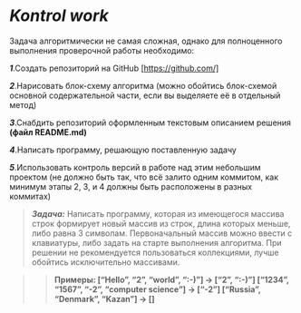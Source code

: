 # *Kontrol work*
Задача алгоритмически не самая сложная, однако для полноценного выполнения проверочной работы необходимо:


***1***.Создать репозиторий на GitHub [https://github.com/]

***2***.Нарисовать блок-схему алгоритма (можно обойтись блок-схемой основной содержательной части, если вы выделяете её в отдельный метод)

***3***.Снабдить репозиторий оформленным текстовым описанием решения __(файл README.md)__

***4***.Написать программу, решающую поставленную задачу

***5***.Использовать контроль версий в работе над этим небольшим проектом (не должно быть так, что всё залито одним коммитом, как минимум этапы 2, 3, и 4 должны быть расположены в разных коммитах)

>***Задача:*** Написать программу, которая из имеющегося массива строк формирует новый массив из строк, длина которых меньше, либо равна 3 символам. Первоначальный массив можно ввести с клавиатуры, либо задать на старте выполнения алгоритма. При решении не рекомендуется пользоваться коллекциями, лучше обойтись исключительно массивами.

>>__Примеры:
[“Hello”, “2”, “world”, “:-)”] → [“2”, “:-)”]
[“1234”, “1567”, “-2”, “computer science”] → [“-2”]
[“Russia”, “Denmark”, “Kazan”] → []__
